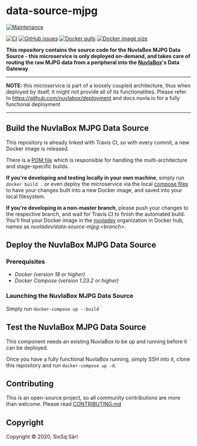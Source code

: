# data-source-mjpg

[![Maintenance](https://img.shields.io/badge/Maintained%3F-yes-green.svg?style=for-the-badge)](https://github.com/nuvlabox/data-source-mjpg/graphs/commit-activity)


[![CI](https://img.shields.io/travis/com/nuvlabox/data-source-mjpg?style=for-the-badge&logo=travis-ci&logoColor=white)](https://travis-ci.com/nuvlabox/data-source-mjpg)
[![GitHub issues](https://img.shields.io/github/issues/nuvlabox/data-source-mjpg?style=for-the-badge&logo=github&logoColor=white)](https://GitHub.com/nuvlabox/data-source-mjpg/issues/)
[![Docker pulls](https://img.shields.io/docker/pulls/nuvlabox/data-source-mjpg?style=for-the-badge&logo=Docker&logoColor=white)](https://cloud.docker.com/u/nuvlabox/repository/docker/nuvlabox/data-source-mjpg)
[![Docker image size](https://img.shields.io/microbadger/image-size/nuvlabox/data-source-mjpg?style=for-the-badge&logo=Docker&logoColor=white)](https://cloud.docker.com/u/nuvlabox/repository/docker/nuvlabox/data-source-mjpg)


**This repository contains the source code for the NuvlaBox MJPG Data Source - this microservice is only deployed on-demand, and takes care of routing the raw MJPG data from a peripheral into the [NuvlaBox](https://sixsq.com/products-and-services/nuvlabox/overview)'s Data Gateway**


---

**NOTE:** this microservice is part of a loosely coupled architecture, thus when deployed by itself, it might not provide all of its functionalities. Please refer to https://github.com/nuvlabox/deployment and docs.nuvla.io for a fully functional deployment

---

## Build the NuvlaBox MJPG Data Source 

This repository is already linked with Travis CI, so with every commit, a new Docker image is released. 

There is a [POM file](pom.xml) which is responsible for handling the multi-architecture and stage-specific builds.

**If you're developing and testing locally in your own machine**, simply run `docker build .` or even deploy the microservice via the local [compose files](docker-compose.yml) to have your changes built into a new Docker image, and saved into your local filesystem.

**If you're developing in a non-master branch**, please push your changes to the respective branch, and wait for Travis CI to finish the automated build. You'll find your Docker image in the [nuvladev](https://hub.docker.com/u/nuvladev) organization in Docker hub, names as _nuvladev/data-source-mjpg:\<branch\>_.

## Deploy the NuvlaBox MJPG Data Source 

### Prerequisites 

 - *Docker (version 18 or higher)*
 - *Docker Compose (version 1.23.2 or higher)*

### Launching the NuvlaBox MJPG Data Source 

Simply run `docker-compose up --build`


## Test the NuvlaBox MJPG Data Source 

This component needs an existing NuvlaBox to be up and running before it can be deployed.

Once you have a fully functional NuvlaBox running, simply SSH into it, clone this repository and run `docker-compose up -d`.
 

## Contributing

This is an open-source project, so all community contributions are more than welcome. Please read [CONTRIBUTING.md](CONTRIBUTING.md)
 
## Copyright

Copyright &copy; 2020, SixSq Sàrl


